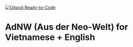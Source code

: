 [![Gitpod Ready-to-Code](https://img.shields.io/badge/Gitpod-Ready--to--Code-blue?logo=gitpod)](https://gitpod.io/#https://github.com/Desdaemon/vn_keyboard_opt) 

# AdNW (Aus der Neo-Welt) for Vietnamese + English